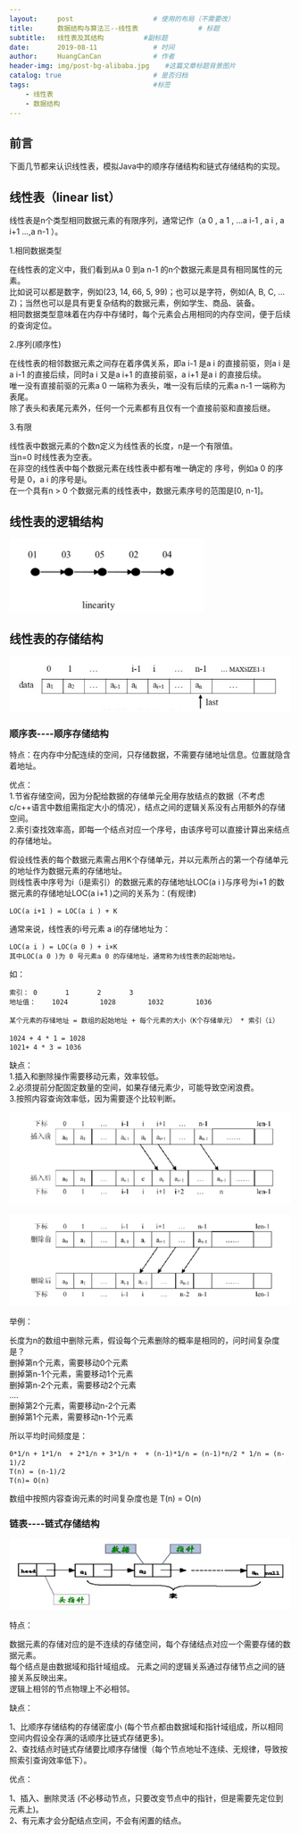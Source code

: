 ```yaml
---
layout:     post                    # 使用的布局（不需要改）
title:      数据结构与算法三--线性表               # 标题 
subtitle:   线性表及其结构          #副标题
date:       2019-08-11              # 时间
author:     HuangCanCan             # 作者
header-img: img/post-bg-alibaba.jpg    #这篇文章标题背景图片
catalog: true                       # 是否归档
tags:                               #标签
    - 线性表
    - 数据结构
---
```


## 前言

下面几节都来认识线性表，模拟Java中的顺序存储结构和链式存储结构的实现。

## 线性表（linear list）

线性表是n个类型相同数据元素的有限序列，通常记作（a 0 , a 1 , …a i-1 , a i , a i+1 …,a n-1 ）。

1.相同数据类型

在线性表的定义中，我们看到从a 0 到a n-1 的n个数据元素是具有相同属性的元素。<br/>
比如说可以都是数字，例如(23, 14, 66, 5, 99)；也可以是字符，例如(A, B, C, … Z)；当然也可以是具有更复杂结构的数据元素，例如学生、商品、装备。<br/>
相同数据类型意味着在内存中存储时，每个元素会占用相同的内存空间，便于后续的查询定位。

2.序列(顺序性)

在线性表的相邻数据元素之间存在着序偶关系，即a i-1 是a i 的直接前驱，则a i 是a i-1 的直接后续，同时a i 又是a i+1 的直接前驱，a i+1 是a i 的直接后续。<br/>
唯一没有直接前驱的元素a 0 一端称为表头，唯一没有后续的元素a n-1 一端称为表尾。<br/>
除了表头和表尾元素外，任何一个元素都有且仅有一个直接前驱和直接后继。

3.有限

线性表中数据元素的个数n定义为线性表的长度，n是一个有限值。<br/>
当n=0 时线性表为空表。<br/>
在非空的线性表中每个数据元素在线性表中都有唯一确定的 序号，例如a 0 的序号是 0，a i 的序号是i。<br/>
在一个具有n > 0 个数据元素的线性表中，数据元素序号的范围是[0, n-1]。

##  线性表的逻辑结构

![线性结构](/images/2019-07-21/2019-07-21_155929.png)

## 线性表的存储结构

![顺序存储结构](/images/2019-07-21/2019-07-21_162352.png)

### 顺序表----顺序存储结构

特点：在内存中分配连续的空间，只存储数据，不需要存储地址信息。位置就隐含着地址。

优点：<br/>
1.节省存储空间，因为分配给数据的存储单元全用存放结点的数据（不考虑c/c++语言中数组需指定大小的情况），结点之间的逻辑关系没有占用额外的存储空间。<br/>
2.索引查找效率高，即每一个结点对应一个序号，由该序号可以直接计算出来结点的存储地址。

假设线性表的每个数据元素需占用K个存储单元，并以元素所占的第一个存储单元的地址作为数据元素的存储地址。<br/>
则线性表中序号为i（i是索引）的数据元素的存储地址LOC(a i )与序号为i+1 的数据元素的存储地址LOC(a i+1 )之间的关系为：(有规律)<br/>

    LOC(a i+1 ) = LOC(a i ) + K

通常来说，线性表的i号元素 a i的存储地址为：

    LOC(a i ) = LOC(a 0 ) + i×K
    其中LOC(a 0 )为 0 号元素a 0 的存储地址，通常称为线性表的起始地址。

如：

    索引：	0		1		2		3
    地址值：	1024		1028		1032		1036

    某个元素的存储地址 = 数组的起始地址 + 每个元素的大小（K个存储单元） * 索引（i）

    1024 + 4 * 1 = 1028
    1021+ 4 * 3 = 1036

缺点：<br/>
1.插入和删除操作需要移动元素，效率较低。<br/>
2.必须提前分配固定数量的空间，如果存储元素少，可能导致空闲浪费。<br/>
3.按照内容查询效率低，因为需要逐个比较判断。

![顺序存储结构](/images/2019-08-11/2019-08-11_231825.png)

![顺序存储结构](/images/2019-08-11/2019-08-11_231932.png)

举例：

长度为n的数组中删除元素，假设每个元素删除的概率是相同的，问时间复杂度是？<br/>
删掉第n个元素，需要移动0个元素<br/>
删掉第n-1个元素，需要移动1个元素<br/>
删掉第n-2个元素，需要移动2个元素<br/>
....<br/>
删掉第2个元素，需要移动n-2个元素<br/>
删掉第1个元素，需要移动n-1个元素<br/>

所以平均时间频度是：

    0*1/n + 1*1/n  + 2*1/n + 3*1/n +  + (n-1)*1/n = (n-1)*n/2 * 1/n = (n-1)/2
    T(n) = (n-1)/2
    T(n)= O(n)

数组中按照内容查询元素的时间复杂度也是 T(n) = O(n)

### 链表----链式存储结构

![链式存储结构](/images/2019-07-21/2019-07-21_162628.png)

特点：

数据元素的存储对应的是不连续的存储空间，每个存储结点对应一个需要存储的数据元素。<br/>
每个结点是由数据域和指针域组成。 元素之间的逻辑关系通过存储节点之间的链接关系反映出来。<br/>
逻辑上相邻的节点物理上不必相邻。

缺点：

1、比顺序存储结构的存储密度小 (每个节点都由数据域和指针域组成，所以相同空间内假设全存满的话顺序比链式存储更多)。<br/>
2、查找结点时链式存储要比顺序存储慢（每个节点地址不连续、无规律，导致按照索引查询效率低下）。<br/>

优点：

1、插入、删除灵活 (不必移动节点，只要改变节点中的指针，但是需要先定位到元素上)。<br/>
2、有元素才会分配结点空间，不会有闲置的结点。
